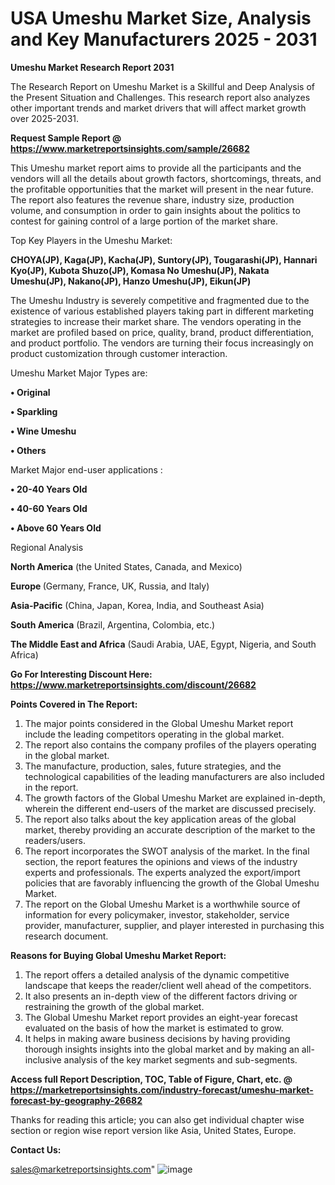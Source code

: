   # USA Umeshu Market Size, Analysis and Key Manufacturers 2025 - 2031

<strong>Umeshu Market Research Report 2031</strong>

The Research Report on Umeshu Market is a Skillful and Deep Analysis of the Present Situation and Challenges. This research report also analyzes other important trends and market drivers that will affect market growth over 2025-2031.

<strong>Request Sample Report @ <a href=https://www.marketreportsinsights.com/sample/26682>https://www.marketreportsinsights.com/sample/26682</a></strong>

This Umeshu market report aims to provide all the participants and the vendors will all the details about growth factors, shortcomings, threats, and the profitable opportunities that the market will present in the near future. The report also features the revenue share, industry size, production volume, and consumption in order to gain insights about the politics to contest for gaining control of a large portion of the market share.

Top Key Players in the Umeshu Market:

<strong>CHOYA(JP), Kaga(JP), Kacha(JP), Suntory(JP), Tougarashi(JP), Hannari Kyo(JP), Kubota Shuzo(JP), Komasa No Umeshu(JP), Nakata Umeshu(JP), Nakano(JP), Hanzo Umeshu(JP), Eikun(JP)</strong>

The Umeshu Industry is severely competitive and fragmented due to the existence of various established players taking part in different marketing strategies to increase their market share. The vendors operating in the market are profiled based on price, quality, brand, product differentiation, and product portfolio. The vendors are turning their focus increasingly on product customization through customer interaction.

Umeshu Market Major Types are:

<strong>• Original

• Sparkling

• Wine Umeshu

• Others</strong>

Market Major end-user applications :

<strong>• 20-40 Years Old

• 40-60 Years Old

• Above 60 Years Old</strong>

Regional Analysis

</u><strong><b>North America</b></strong> (the United States, Canada, and Mexico)

<strong><b>Europe </b></strong>(Germany, France, UK, Russia, and Italy)

<strong><b>Asia-Pacific</b></strong> (China, Japan, Korea, India, and Southeast Asia)

<strong><b>South America</b></strong> (Brazil, Argentina, Colombia, etc.)

<strong><b>The Middle East and Africa</b></strong> (Saudi Arabia, UAE, Egypt, Nigeria, and South Africa)

<strong>Go For Interesting Discount Here: <a href=https://www.marketreportsinsights.com/discount/26682>https://www.marketreportsinsights.com/discount/26682</a></strong>

<strong>Points Covered in The Report:</strong>
<ol>
  <li>The major points considered in the Global Umeshu Market report include the leading competitors operating in the global market.</li>
  <li>The report also contains the company profiles of the players operating in the global market.</li>
  <li>The manufacture, production, sales, future strategies, and the technological capabilities of the leading manufacturers are also included in the report.</li>
  <li>The growth factors of the Global Umeshu Market are explained in-depth, wherein the different end-users of the market are discussed precisely.</li>
  <li>The report also talks about the key application areas of the global market, thereby providing an accurate description of the market to the readers/users.</li>
  <li>The report incorporates the SWOT analysis of the market. In the final section, the report features the opinions and views of the industry experts and professionals. The experts analyzed the export/import policies that are favorably influencing the growth of the Global Umeshu Market.</li>
  <li>The report on the Global Umeshu Market is a worthwhile source of information for every policymaker, investor, stakeholder, service provider, manufacturer, supplier, and player interested in purchasing this research document.</li>
</ol>
<strong>Reasons for Buying Global Umeshu Market Report:</strong>

<ol>
  <li>The report offers a detailed analysis of the dynamic competitive landscape that keeps the reader/client well ahead of the competitors.</li>
  <li>It also presents an in-depth view of the different factors driving or restraining the growth of the global market.</li>
  <li>The Global Umeshu Market report provides an eight-year forecast evaluated on the basis of how the market is estimated to grow.</li>
  <li>It helps in making aware business decisions by having providing thorough insights insights into the global market and by making an all-inclusive analysis of the key market segments and sub-segments.</li>
</ol>
<strong>Access full Report Description, TOC, Table of Figure, Chart, etc. @ <a href=https://marketreportsinsights.com/industry-forecast/umeshu-market-forecast-by-geography-26682>https://marketreportsinsights.com/industry-forecast/umeshu-market-forecast-by-geography-26682</a></strong>


Thanks for reading this article; you can also get individual chapter wise section or region wise report version like Asia, United States, Europe.

<strong>Contact Us:</strong>

sales@marketreportsinsights.com"
![image](https://github.com/user-attachments/assets/b23d04db-c409-4c6e-99dd-f1f62946d408)
